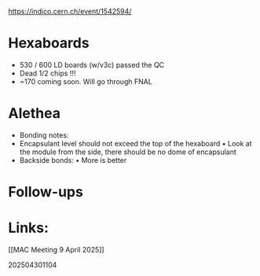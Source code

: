 https://indico.cern.ch/event/1542594/

# Hexaboards
- 530 / 600 LD boards (w/v3c) passed the QC
- Dead 1/2 chips !!!
- ~170 coming soon. Will go through FNAL

# Alethea
- Bonding notes: 
- Encapsulant level should not exceed the top of the hexaboard • Look at the module from the side, there should be no dome of encapsulant
- Backside bonds: • More is better

# Follow-ups


# Links: 

[[MAC Meeting 9 April 2025]]

202504301104

